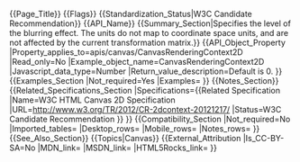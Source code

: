 {{Page_Title}}
{{Flags}}
{{Standardization_Status|W3C Candidate Recommendation}}
{{API_Name}}
{{Summary_Section|Specifies the level of the blurring effect. The units do not map to coordinate space units, and are not affected by the current transformation matrix.}}
{{API_Object_Property
|Property_applies_to=apis/canvas/CanvasRenderingContext2D
|Read_only=No
|Example_object_name=CanvasRenderingContext2D
|Javascript_data_type=Number
|Return_value_description=Default is 0.
}}
{{Examples_Section
|Not_required=Yes
|Examples=
}}
{{Notes_Section}}
{{Related_Specifications_Section
|Specifications={{Related Specification
|Name=W3C HTML Canvas 2D Specification
|URL=http://www.w3.org/TR/2012/CR-2dcontext-20121217/
|Status=W3C Candidate Recommendation
}}
}}
{{Compatibility_Section
|Not_required=No
|Imported_tables=
|Desktop_rows=
|Mobile_rows=
|Notes_rows=
}}
{{See_Also_Section}}
{{Topics|Canvas}}
{{External_Attribution
|Is_CC-BY-SA=No
|MDN_link=
|MSDN_link=
|HTML5Rocks_link=
}}